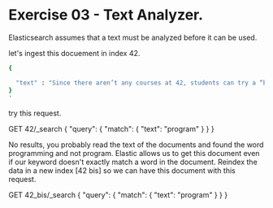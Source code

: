 # Exercise 03 - Text Analyzer.

Elasticsearch assumes that a text must be analyzed before it can be used.

let's ingest this docuement in index 42.

```bash
{

  "text" : "Since there aren’t any courses at 42, students can try a “branch” of our curriculum to see if they like it. If they don’t, they aren’t committed to an entire semester or course; they can move to the next branch and topic. This allows students to explore as well as pursue with depth the areas of programming that they are passionate about."
}
'
```

try this request.

GET 42/_search
{
  "query": 
  {
     "match": {
       "text": "program"
     }
  }
}

No results, you probably read the text of the documents and found the word programming and not program.
Elastic allows us to get this document even if our keyword doesn't exactly match a word in the document.
Reindex the data in a new index [42 bis] so we can have this document with this request.

GET 42_bis/_search
{
  "query": 
  {
     "match": {
       "text": "program"
     }
  }
}